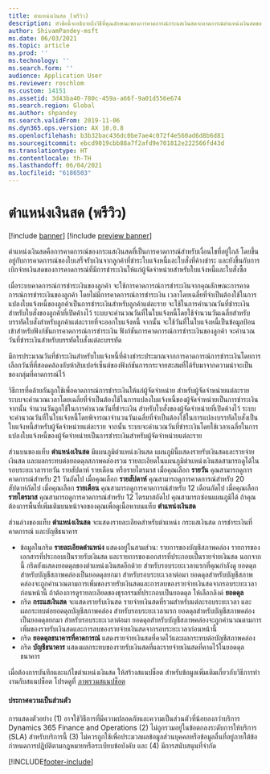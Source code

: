 ```yaml
---
title: ตำแหน่งเงินสด (พรีวิว)
description: หัวข้อนี้จะอธิบายถึงวิธีที่คุณลักษณะของการคาดการณ์กระแสเงินสดจะคาดการณ์ตำแหน่งเงินสดขององค์กรสำหรับเวลาที่ระบุ นอกจากนี้ ยังอธิบายถึงตัวเลือกที่พร้อมใช้งานสำหรับการแสดงการคาดการณ์สำหรับรอบระยะเวลาที่แตกต่างกัน
author: ShivamPandey-msft
ms.date: 06/03/2021
ms.topic: article
ms.prod: ''
ms.technology: ''
ms.search.form: ''
audience: Application User
ms.reviewer: roschlom
ms.custom: 14151
ms.assetid: 3d43ba40-780c-459a-a66f-9a01d556e674
ms.search.region: Global
ms.author: shpandey
ms.search.validFrom: 2019-11-06
ms.dyn365.ops.version: AX 10.0.8
ms.openlocfilehash: b3b32bac436dc0be7ae4c072f4e560ad6d8b6d81
ms.sourcegitcommit: ebcd9019cbb88a7f2afd9e701812e222566fd43d
ms.translationtype: HT
ms.contentlocale: th-TH
ms.lasthandoff: 06/04/2021
ms.locfileid: "6186503"
---
```

# <a name="cash-position-preview"></a>ตำแหน่งเงินสด (พรีวิว)

[!include [banner](../includes/banner.md)]
[!include [preview banner](../includes/preview-banner.md)]

ตำแหน่งเงินสดคือการคาดการณ์ของกระแสเงินสดที่เป็นการคาดการณ์สำหรับเงื่อนไขที่อยู่ใกล้ โดยขึ้นอยู่กับการคาดการณ์ของใบเสร็จรับเงินจากลูกค้าที่ชำระใบแจ้งหนี้และใบสั่งที่ค้างชำระ และยังขึ้นกับการเบิกจ่ายเงินสดของการคาดการณ์ที่มีการชำระเงินให้แก่ผู้จัดจำหน่ายสำหรับใบแจ้งหนี้และใบสั่งซื้อ

เมื่อระบบคาดการณ์การชำระเงินของลูกค้า จะใช้การคาดการณ์การชำระเงินจากคุณลักษณะการคาดการณ์การชำระเงินของลูกค้า โดยไม่มีการคาดการณ์การชำระเงิน เวลาโดยเฉลี่ยที่จำเป็นต้องใช้ในการแปลงใบแจ้งหนี้ของลูกค้าเป็นการชำระเงินสำหรับลูกค้าแต่ละราย จะใช้ในการคำนวณวันที่ชำระเงิน สำหรับใบสั่งของลูกค้าที่เปิดค้างไว้ ระบบจะคำนวณวันที่ในใบแจ้งหนี้โดยใช้จำนวนวันเฉลี่ยสำหรับบรรทัดใบสั่งสำหรับลูกค้าแต่ละรายที่จะออกใบแจ้งหนี้ จากนั้น จะใช้วันที่ในใบแจ้งหนี้เป็นข้อมูลป้อนเข้าสำหรับฟังก์ชันการคาดการณ์การชำระเงิน ฟังก์ชันการคาดการณ์การชำระเงินของลูกค้า จะคำนวณวันที่ชำระเงินสำหรับบรรทัดใบสั่งแต่ละบรรทัด 

มีการประมาณวันที่ชำระเงินสำหรับใบแจ้งหนี้ที่ค้างชำระประมาณจากการคาดการณ์การชำระเงินโดยการเลือกวันที่ที่สอดคล้องกับห้าสิบเปอร์เซ็นต์ของฟังก์ชันการกระจายสะสมที่ได้รับมาจากความน่าจะเป็นของกลุ่มที่คาดการณ์ไว้

วิธีการที่คล้ายกันถูกใช้เพื่อคาดการณ์การชำระเงินให้แก่ผู้จัดจำหน่าย สำหรับผู้จัดจำหน่ายแต่ละราย ระบบจะคำนวณเวลาโดยเฉลี่ยที่จำเป็นต้องใช้ในการแปลงใบแจ้งหนี้ของผู้จัดจำหน่ายเป็นการชำระเงิน จากนั้น จำนวนวันถูกใช้ในการคำนวณวันที่ชำระเงิน สำหรับใบสั่งของผู้จัดจำหน่ายที่เปิดค้างไว้ ระบบจะคำนวณวันที่ในใบแจ้งหนี้โดยพิจารณาจำนวนวันเฉลี่ยที่จำเป็นต้องใช้ในการแปลงบรรทัดใบสั่งเป็นใบแจ้งหนี้สำหรับผู้จัดจำหน่ายแต่ละราย จากนั้น ระบบจะคำนวณวันที่ชำระเงินโดยใช้เวลาเฉลี่ยในการแปลงใบแจ้งหนี้ของผู้จัดจำหน่ายเป็นการชำระเงินสำหรับผู้จัดจำหน่ายแต่ละราย

ส่วนบนของแท็บ **ตำแหน่งเงินสด** มีแผนภูมิตำแหน่งเงินสด แผนภูมินี้แสดงรายรับเงินสดและรายจ่ายเงินสด และผลกระทบต่อยอดดุลสภาพคล่องรวม รายละเอียดในแผนภูมิตำแหน่งเงินสดสามารถดูได้ในรอบระยะเวลารายวัน รายสัปดาห์ รายเดือน หรือรายไตรมาส เมื่อคุณเลือก **รายวัน** คุณสามารถดูการคาดการณ์สำหรับ 21 วันถัดไป เมื่อคุณเลือก **รายสัปดาห์** คุณสามารถดูการคาดการณ์สำหรับ 20 สัปดาห์ถัดไป เมื่อคุณเลือก **รายเดือน** คุณสามารถดูการคาดการณ์สำหรับ 12 เดือนถัดไป เมื่อคุณเลือก **รายไตรมาส** คุณสามารถดูการคาดการณ์สำหรับ 12 ไตรมาสถัดไป คุณสามารถซ่อนแผนภูมิได้ ถ้าคุณต้องการพื้นที่เพิ่มเติมบนหน้าจอของคุณเพื่อดูเนื้อหาบนแท็บ **ตำแหน่งเงินสด**

ส่วนล่างของแท็บ **ตำแหน่งเงินสด** จะแสดงรายละเอียดสำหรับตำแหน่ง กระแสเงินสด การชำระเงินที่คาดการณ์ และบัญชีธนาคาร

- ข้อมูลในกริด **รายละเอียดตำแหน่ง** แสดงอยู่ในสามส่วน: รายการของบัญชีสภาพคล่อง รายการของเอกสารที่ประกอบเป็นรายรับเงินสด และรายการของเอกสารที่ประกอบเป็นรายจ่ายเงินสด นอกจากนี้ กริดยังแสดงยอดดุลของตำแหน่งเงินสดอีกด้วย สำหรับรอบระยะเวลาแรกที่คุณกำลังดู ยอดดุลสำหรับบัญชีสภาพคล่องเป็นยอดดุลยกมา สำหรับรอบระยะเวลาต่อมา ยอดดุลสำหรับบัญชีสภาพคล่องจะถูกคำนวณตามการเพิ่มของรายรับเงินสดและการลบของรายจ่ายเงินสดจากรอบระยะเวลาก่อนหน้านี้ ถ้าต้องการดูรายละเอียดของธุรกรรมที่ประกอบเป็นยอดดุล ให้เลือกลิงค์ **ยอดดุล**
- กริด **กระแสเงินสด** จะแสดงรายรับเงินสด รายจ่ายเงินสดที่รวมสำหรับแต่ละรอบระยะเวลา และผลกระทบต่อยอดดุลบัญชีสภาพคล่อง สำหรับรอบระยะเวลาแรก ยอดดุลสำหรับบัญชีสภาพคล่องเป็นยอดดุลยกมา สำหรับรอบระยะเวลาต่อมา ยอดดุลสำหรับบัญชีสภาพคล่องจะถูกคำนวณตามการเพิ่มของรายรับเงินสดและการลบของรายจ่ายเงินสดจากรอบระยะเวลาก่อนหน้านี้
- กริด **ยอดดุลธนาคารที่คาดการณ์** แสดงรายจ่ายเงินสดที่คาดไว้และผลกระทบต่อบัญชีสภาพคล่อง
- กริด **บัญชีธนาคาร** แสดงผลกระทบของรายรับเงินสดที่และรายจ่ายเงินสดที่คาดไว้ในยอดดุลธนาคาร

เมื่อต้องการบันทึกและแก้ไขตำแหน่งเงินสด ให้สร้างสแนปช็อต สำหรับข้อมูลเพิ่มเติมเกี่ยวกับวิธีการทำงานกับสแนปช็อต โปรดดูที่ [ภาพรวมสแนปช็อต](payment-snapshots.md)

#### <a name="privacy-notice"></a>ประกาศความเป็นส่วนตัว
การแสดงตัวอย่าง (1) อาจใช้วิธีการที่มีความปลอดภัยและความเป็นส่วนตัวที่น้อยลงกว่าบริการ Dynamics 365 Finance and Operations (2) ไม่ถูกรวมอยู่ในข้อตกลงระดับการให้บริการ (SLA) สำหรับบริการนี้ (3) ไม่ควรถูกใช้เพื่อประมวลผลข้อมูลส่วนบุคคลหรือข้อมูลอื่นที่อยู่ภายใต้ข้อกำหนดการปฏิบัติตามกฎหมายหรือระเบียบข้อบังคับ และ (4) มีการสนับสนุนที่จำกัด

[!INCLUDE[footer-include](../../includes/footer-banner.md)]
